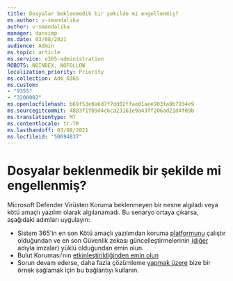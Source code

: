 ```yaml
---
title: Dosyalar beklenmedik bir şekilde mi engellenmiş?
ms.author: v-smandalika
author: v-smandalika
manager: dansimp
ms.date: 03/08/2021
audience: Admin
ms.topic: article
ms.service: o365-administration
ROBOTS: NOINDEX, NOFOLLOW
localization_priority: Priority
ms.collection: Adm_O365
ms.custom:
- "9355"
- "3200002"
ms.openlocfilehash: b69f53e0a6d7f7dd02ffae01aee903fa0b7934e9
ms.sourcegitcommit: 4883f1f89d4c6ca23161e9a43ff206ad21d4f09b
ms.translationtype: MT
ms.contentlocale: tr-TR
ms.lasthandoff: 03/08/2021
ms.locfileid: "50694837"
---
```

# <a name="files-are-being-blocked-unexpectedly"></a>Dosyalar beklenmedik bir şekilde mi engellenmiş?

Microsoft Defender Virüsten Koruma beklenmeyen bir nesne algıladı veya kötü amaçlı yazılım olarak algılanamadı. Bu senaryo ortaya çıkarsa, aşağıdaki adımları uygulayın:

- Sistem 365'in en son Kötü amaçlı yazılımdan koruma [platformunu](https://docs.microsoft.com/windows/security/threat-protection/microsoft-defender-antivirus/manage-updates-baselines-microsoft-defender-antivirus) çalıştır olduğundan ve en son Güvenlik zekası güncelleştirmelerinin [(diğer](https://www.microsoft.com/security/encyclopedia/adlpackages.aspx) adıyla imzalar) yüklü olduğundan emin olun.
- Bulut Koruması'nın [etkinleştirildiğinden emin olun](https://docs.microsoft.com/windows/security/threat-protection/microsoft-defender-antivirus/enable-cloud-protection-microsoft-defender-antivirus)
- Sorun devam ederse, daha fazla çözümleme [yapmak üzere](https://www.microsoft.com/wdsi/filesubmission) bize bir örnek sağlamak için bu bağlantıyı kullanın.
